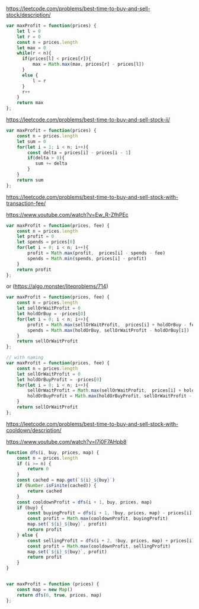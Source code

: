 https://leetcode.com/problems/best-time-to-buy-and-sell-stock/description/
```js
var maxProfit = function(prices) {
    let l = 0
    let r = 0
    const n = prices.length
    let max = 0
    while(r < n){
      if(prices[l] < prices[r]){
          max = Math.max(max, prices[r] - prices[l])
      }
      else {
          l = r
      }
      r++
    }
    return max
};
```

https://leetcode.com/problems/best-time-to-buy-and-sell-stock-ii/
```js
var maxProfit = function(prices) {
    const n = prices.length
    let sum = 0
    for(let i = 1; i < n; i++){
        const delta = prices[i] - prices[i - 1]
        if(delta > 0){
           sum += delta
        }
    }
    return sum
};
```

https://leetcode.com/problems/best-time-to-buy-and-sell-stock-with-transaction-fee/

https://www.youtube.com/watch?v=Ew_R-ZfhPEc

```js
var maxProfit = function(prices, fee) {
    const n = prices.length
    let profit = 0
    let spends = prices[0]
    for(let i = 0; i < n; i++){
        profit = Math.max(profit,  prices[i] - spends - fee)
        spends = Math.min(spends, prices[i] - profit)
    }
    return profit
};
```
or (https://algo.monster/liteproblems/714)

```js
var maxProfit = function(prices, fee) {
    const n = prices.length
    let sellOrWaitProfit = 0
    let holdOrBuy = -prices[0]
    for(let i = 0; i < n; i++){
        profit = Math.max(sellOrWaitProfit,  prices[i] + holdOrBuy - fee)
        spends = Math.max(holdOrBuy, sellOrWaitProfit - holdOrBuy[i])
    }
    return sellOrWaitProfit
};
```

```js
// with naming
var maxProfit = function(prices, fee) {
    const n = prices.length
    let sellOrWaitProfit = 0
    let holdOrBuyProfit = -prices[0]
    for(let i = 0; i < n; i++){
        sellOrWaitProfit = Math.max(sellOrWaitProfit,  prices[i] + holdOrBuyProfit - fee)
        holdOrBuyProfit = Math.max(holdOrBuyProfit, sellOrWaitProfit - prices[i])
    }
    return sellOrWaitProfit
};
```

https://leetcode.com/problems/best-time-to-buy-and-sell-stock-with-cooldown/description/

https://www.youtube.com/watch?v=I7j0F7AHpb8
```js
function dfs(i, buy, prices, map) {
    const n = prices.length
    if (i >= n) {
        return 0
    }
    const cached = map.get(`${i}_${buy}`)
    if (Number.isFinite(cached)) {
        return cached
    }
    const cooldownProfit = dfs(i + 1, buy, prices, map)
    if (buy) {
        const buyingProfit = dfs(i + 1, !buy, prices, map) - prices[i]
        const profit = Math.max(cooldownProfit, buyingProfit)
        map.set(`${i}_${buy}`, profit)
        return profit
    } else {
        const sellingProfit = dfs(i + 2, !buy, prices, map) + prices[i]
        const profit = Math.max(cooldownProfit, sellingProfit)
        map.set(`${i}_${buy}`, profit)
        return profit
    }
}


var maxProfit = function (prices) {
    const map = new Map()
    return dfs(0, true, prices, map)
};
```

